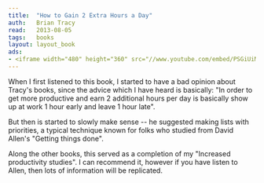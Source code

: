 ```yaml
---
title:	"How to Gain 2 Extra Hours a Day"
auth:	Brian Tracy
read:	2013-08-05
tags:	books
layout: layout_book
ads:
- <iframe width="480" height="360" src="//www.youtube.com/embed/PSGiUiMo_ZE" frameborder="0" allowfullscreen></iframe>
---
```

When I first listened to this book, I started to have a bad opinion about Tracy's
books, since the advice which I have heard is basically: "In order to get
more productive and earn 2 additional hours per day is basically show up at
work 1 hour early and leave 1 hour late".

But then is started to slowly make sense -- he suggested making lists with
priorities, a typical technique known for folks who studied from David
Allen's "Getting things done".

Along the other books, this served as a completion of my "Increased
productivity studies". I can recommend it, however if you have listen to
Allen, then lots of information will be replicated.

